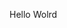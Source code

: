 Hello Wolrd





























































































































































































































































































































































































































































































































































































































































































































































































































































































































































































































































































































































































































































































































































































































































































































































































































































































































































































































































































































































































































































































































































































































































































































































































































































































































































































































































































































































































































































































































































































































































































































































































